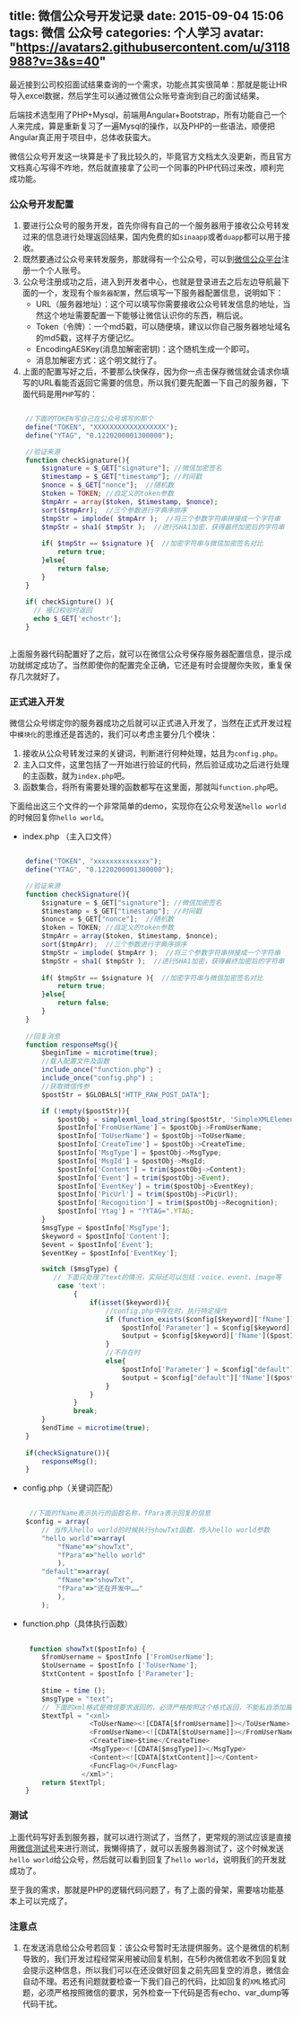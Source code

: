 title: 微信公众号开发记录
date: 2015-09-04 15:06
tags: 微信 公众号
categories: 个人学习
avatar: "https://avatars2.githubusercontent.com/u/3118988?v=3&s=40"
---

最近接到公司校招面试结果查询的一个需求，功能点其实很简单：那就是能让HR导入excel数据，然后学生可以通过微信公众账号查询到自己的面试结果。

后端技术选型用了PHP+Mysql，前端用Angular+Bootstrap，所有功能自己一个人来完成，算是重新复习了一遍Mysql的操作，以及PHP的一些语法，顺便把Angular真正用于项目中，总体收获蛮大。

微信公众号开发这一块算是卡了我比较久的，毕竟官方文档太久没更新，而且官方文档真心写得不咋地，然后就直接拿了公司一个同事的PHP代码过来改，顺利完成功能。

<!--more-->

### 公众号开发配置

1. 要进行公众号的服务开发，首先你得有自己的一个服务器用于接收公众号转发过来的信息进行处理返回结果，国内免费的如`sinaapp`或者`duapp`都可以用于接收。
2. 既然要通过公众号来转发服务，那就得有一个公众号，可以到[微信公众平台](https://mp.weixin.qq.com/)注册一个个人账号。
3. 公众号注册成功之后，进入到开发者中心，也就是登录进去之后左边导航最下面的一个，发现有个`服务器配置`，然后填写一下服务器配置信息，说明如下：
   - URL（服务器地址）：这个可以填写你需要接收公众号转发信息的地址，当然这个地址需要配置一下能够让微信认识你的东西，稍后说。
   - Token（令牌）：一个md5戳，可以随便填，建议以你自己服务器地址域名的md5戳，这样子方便记忆。
   - EncodingAESKey(消息加解密密钥)：这个随机生成一个即可。
   - 消息加解密方式：这个明文就行了。
4. 上面的配置写好之后，不要那么快保存，因为你一点击保存微信就会请求你填写的URL看能否返回它需要的信息，所以我们要先配置一下自己的服务器，下面代码是用`PHP`写的：

```php

	//下面的TOKEN写自己在公众号填写的那个
	define("TOKEN", "XXXXXXXXXXXXXXXXXX");
	define("YTAG", "0.1220200001300000");

	//验证来源
	function checkSignature(){
	    $signature = $_GET["signature"]; //微信加密签名
	    $timestamp = $_GET["timestamp"]; //时间戳
	    $nonce = $_GET["nonce"];  //随机数	                
	    $token = TOKEN; //自定义的token参数
	    $tmpArr = array($token, $timestamp, $nonce); 
	    sort($tmpArr);  //三个参数进行字典序排序
	    $tmpStr = implode( $tmpArr );  //将三个参数字符串拼接成一个字符串
	    $tmpStr = sha1( $tmpStr );  //进行SHA1加密，获得最终加密后的字符串
	        
	    if( $tmpStr == $signature ){  //加密字符串与微信加密签名对比
	        return true;
	    }else{
	        return false;
	    }
	}
	
	if( checkSignture() ){
	  // 接口校验时返回
	  echo $_GET['echostr'];
	}
  
```

上面服务器代码配置好了之后，就可以在微信公众号保存服务器配置信息，提示成功就绑定成功了。当然即使你的配置完全正确，它还是有时会提醒你失败，重复保存几次就好了。

### 正式进入开发
   
微信公众号绑定你的服务器成功之后就可以正式进入开发了，当然在正式开发过程中`模块化`的思维还是首选的，我们可以考虑主要分几个模块：

1. 接收从公众号转发过来的关键词，判断进行何种处理，姑且为`config.php`。
2. 主入口文件，这里包括了一开始进行验证的代码，然后验证成功之后进行处理的主函数，就为`index.php`吧。
3. 函数集合，将所有需要处理的函数都写在这里面，那就叫`function.php`吧。

下面给出这三个文件的一个非常简单的demo，实现你在公众号发送`hello world`的时候回复你`hello world`。

- index.php （主入口文件）


```javascript

	define("TOKEN", "xxxxxxxxxxxxxx");
	define("YTAG", "0.1220200001300000");

	//验证来源
	function checkSignature(){
	    $signature = $_GET["signature"]; //微信加密签名
	    $timestamp = $_GET["timestamp"]; //时间戳
	    $nonce = $_GET["nonce"];  //随机数	              
	    $token = TOKEN; //自定义的token参数
	    $tmpArr = array($token, $timestamp, $nonce); 
	    sort($tmpArr);  //三个参数进行字典序排序
	    $tmpStr = implode( $tmpArr );  //将三个参数字符串拼接成一个字符串
	    $tmpStr = sha1( $tmpStr );  //进行SHA1加密，获得最终加密后的字符串
	        
	    if( $tmpStr == $signature ){  //加密字符串与微信加密签名对比
	        return true;
	    }else{
	        return false;
	    }
	}
	
	//回复消息
	function responseMsg(){
		$beginTime = microtime(true);
		//载入配置文件及函数
		include_once("function.php") ;
		include_once("config.php") ;
		//获取微信传参
		$postStr = $GLOBALS["HTTP_RAW_POST_DATA"];

		if (!empty($postStr)){
			$postObj = simplexml_load_string($postStr, 'SimpleXMLElement', LIBXML_NOCDATA);
			$postInfo['FromUserName'] = $postObj->FromUserName;
			$postInfo['ToUserName'] = $postObj->ToUserName;
			$postInfo['CreateTime'] = $postObj->CreateTime;
			$postInfo['MsgType'] = $postObj->MsgType;
			$postInfo['MsgId'] = $postObj->MsgId;
			$postInfo['Content'] = trim($postObj->Content);
			$postInfo['Event'] = trim($postObj->Event);
			$postInfo['EventKey'] = trim($postObj->EventKey);
			$postInfo['PicUrl'] = trim($postObj->PicUrl);
			$postInfo['Recognition'] = trim($postObj->Recognition);
			$postInfo['Ytag'] = "?YTAG=".YTAG;
		}
		$msgType = $postInfo['MsgType'];
		$keyword = $postInfo['Content'];
		$event = $postInfo['Event'];
		$eventKey = $postInfo['EventKey'];

		switch ($msgType) {
		   // 下面只处理了text的情况，实际还可以包括：voice、event、image等
			case 'text':
				{
					if(isset($keyword)){
						//config.php中存在时，执行特定操作
						if (function_exists($config[$keyword]['fName'])) {
							$postInfo['Parameter'] = $config[$keyword]['fPara'];						
							$output = $config[$keyword]['fName']($postInfo);
						}
						//不存在时
						else{
							$postInfo['Parameter'] = $config["default"]['fPara'];
							$output = $config["default"]['fName']($postInfo);
						}
					}
				}
				break;		
		}
		$endTime = microtime(true);	
	}
	
	if(checkSignature()){  
		responseMsg();
	}

```

- config.php（关键词匹配）

```javascript
	 
	 //下面的fName表示执行的函数名称，fPara表示回复的信息
    $config = array(
    	// 当传入hello world的时候执行showTxt函数，传入hello world参数
		"hello world"=>array(
			"fName"=>"showTxt",
			"fPara"=>"hello world"
			),
		"default"=>array(
			"fName"=>"showTxt",
			"fPara"=>"还在开发中……"
			),
		);

```

- function.php（具体执行函数）

```javascript
	 
	 function showTxt($postInfo) {
		$fromUsername = $postInfo ['FromUserName'];
		$toUsername = $postInfo ['ToUserName'];
		$txtContent = $postInfo ['Parameter'];
		
		$time = time ();
		$msgType = "text";
		// 下面的xml格式是微信要求返回的，必须严格按照这个格式返回，不能私自添加属性
		$textTpl = "<xml>
	                <ToUserName><![CDATA[$fromUsername]]></ToUserName>
	                <FromUserName><![CDATA[$toUsername]]></FromUserName>
	                <CreateTime>$time</CreateTime>
	                <MsgType><![CDATA[$msgType]]></MsgType>
	                <Content><![CDATA[$txtContent]]></Content>
	                <FuncFlag>0</FuncFlag>
	              </xml>";
		return $textTpl;
	}

```

### 测试

上面代码写好丢到服务器，就可以进行测试了，当然了，更常规的测试应该是直接用[微信测试号](http://mp.weixin.qq.com/debug/cgi-bin/sandboxinfo?action=showinfo&t=sandbox/index)来进行测试，我懒得搞了，就可以丢服务器测试了，这个时候发送`hello world`给公众号，然后就可以看到回复了`hello world`，说明我们的开发就成功了。

至于我的需求，那就是PHP的逻辑代码问题了，有了上面的骨架，需要啥功能基本上可以完成了。

### 注意点

1. 在发送消息给公众号若回复：该公众号暂时无法提供服务。这个是微信的机制导致的，我们开发过程经常采用被动回复机制，在5秒内微信若收不到回复就会提示这种信息，所以我们可以在还没做好回复之前先回复空的消息，微信会自动不理。若还有问题就要检查一下我们自己的代码，比如回复的`XML`格式问题，必须严格按照微信的要求，另外检查一下代码是否有echo、var_dump等代码干扰。